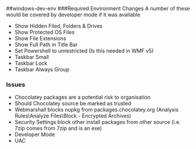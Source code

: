 ##windows-dev-env
###Required Environment Changes
A number of these would be covered by developer mode if it was available

* Show Hidden Filed, Folders & Drives
* Show Protected OS Files
* Show File Extensions
* Show Full Path in Title Bar
* Set Powershell to unrestricted (Is this needed in WMF v5)
* Taskbar Small
* Taskbar Lock
* Taskbar Always Group

### Issues
* Chocolatey packages are a potential risk to organisation
* Should Chocolatey source be marked as trusted
* Webmarshall blocks nupkg from packages.chocolatey.org (Analysis Rules\Analyze Files\Block - Encrypted Archives)
* Security Settings block other install packages from other source (i.e. 7zip comes from 7zip and is an exe)
* Developer Mode
* UAC
